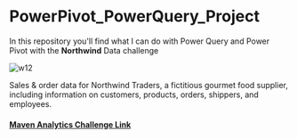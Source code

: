 # PowerPivot_PowerQuery_Project
In this repository you'll find what I can do with Power Query and Power Pivot with the **Northwind** Data challenge


![w12](https://github.com/mfernandezcean/PowerPivot_PowerQuery_Project/assets/105746149/a3ffb3f3-17be-4c9d-94d4-058d872af0b6)


Sales & order data for Northwind Traders, a fictitious gourmet food supplier, including information on customers, products, orders, shippers, and employees.

#### [Maven Analytics Challenge Link](https://app.mavenanalytics.io/datasets)
